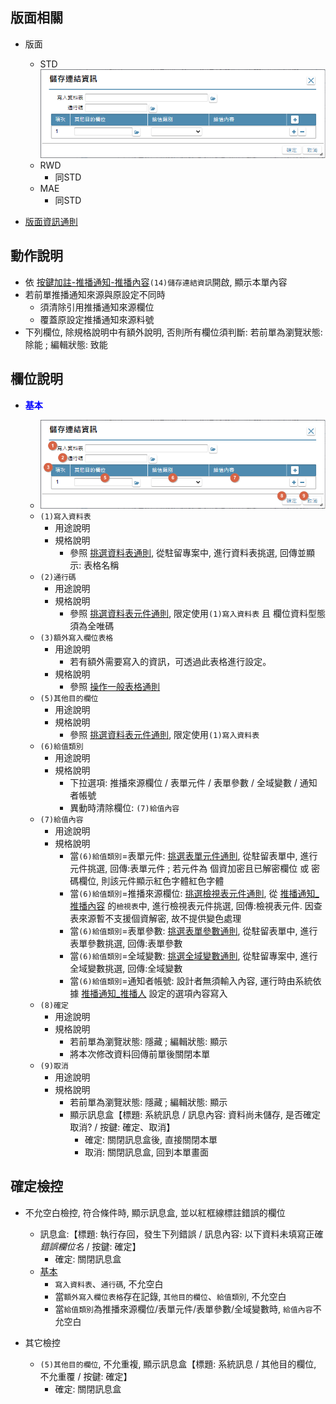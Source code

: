 ## <div id="layout">版面相關</div>
* 版面
    * STD</br>
        ![pic][image_savelink]
    * RWD
        * 同STD
    * MAE</br>
        * 同STD

* [版面資訊通則][link_ruleother1]

## <div id="form-action">動作說明</div>
* 依 [按鍵加註-推播通知-推播內容][link_MAENotice_fieldbreak3]`(14)儲存連結資訊`開啟, 顯示本單內容
* 若前單推播通知來源與原設定不同時
    * 須清除引用推播通知來源欄位
    * 覆蓋原設定推播通知來源料號
* 下列欄位, 除規格說明中有額外說明, 否則所有欄位須判斷: 若前單為瀏覽狀態: 除能 ; 編輯狀態: 致能

## <div id="object-desc">欄位說明</div>
* <p id="fieldbreak1" style="color:blue;font-weight:bold">基本</p>

    * ![pic][image_savelink_block1]
    * `(1)寫入資料表`
        * 用途說明
        * 規格說明
            * 參照 [挑選資料表通則][link_ruledialog3], 從駐留專案中, 進行資料表挑選,  回傳並顯示: 表格名稱
    * `(2)通行碼`
        * 用途說明
        * 規格說明
            * 參照 [挑選資料表元件通則][link_ruledialog5], 限定使用`(1)寫入資料表` 且 欄位資料型態須為全唯碼
    * `(3)額外寫入欄位表格`
        * 用途說明
            * 若有額外需要寫入的資訊，可透過此表格進行設定。
        * 規格說明
            * 參照 [操作一般表格通則][link_rulebutton3]
    * `(5)其他目的欄位`
        * 用途說明
        * 規格說明
            * 參照 [挑選資料表元件通則][link_ruledialog5], 限定使用`(1)寫入資料表`
    * `(6)給值類別`
        * 用途說明
        * 規格說明
            * 下拉選項: 推播來源欄位 / 表單元件 / 表單參數 / 全域變數 / 通知者帳號
            * 異動時清除欄位: `(7)給值內容`
    * `(7)給值內容`
        * 用途說明
        * 規格說明
            * 當`(6)給值類別`=表單元件: [挑選表單元件通則][link_ruledialog7], 從駐留表單中, 進行元件挑選, 回傳:表單元件 ; 若元件為 個資加密且已解密欄位 或 密碼欄位, 則該元件顯示紅色字體紅色字體
            * 當`(6)給值類別`=推播來源欄位: [挑選檢視表元件通則][link_ruledialog8], 從 [推播通知_推播內容][link_conentviewno] 的`檢視表`中, 進行檢視表元件挑選, 回傳:檢視表元件. 因查表來源暫不支援個資解密, 故不提供變色處理
            * 當`(6)給值類別`=表單參數: [挑選表單參數通則][link_ruledialog8], 從駐留表單中, 進行表單參數挑選, 回傳:表單參數
            * 當`(6)給值類別`=全域變數: [挑選全域變數通則][link_ruledialog9], 從駐留專案中, 進行全域變數挑選, 回傳:全域變數
            * 當`(6)給值類別`=通知者帳號: 設計者無須輸入內容, 運行時由系統依據 [推播通知_推播人][link_MAENotice_fieldbreak1] 設定的選項內容寫入
    * `(8)確定`
        * 用途說明
        * 規格說明
            * 若前單為瀏覽狀態: 隱藏 ; 編輯狀態: 顯示
            * 將本次修改資料回傳前單後關閉本單
    * `(9)取消`
        * 用途說明
        * 規格說明
            * 若前單為瀏覽狀態: 隱藏 ; 編輯狀態: 顯示
            * 顯示訊息盒【標題: 系統訊息 / 訊息內容: 資料尚未儲存, 是否確定取消? / 按鍵: 確定、取消】
                * 確定: 關閉訊息盒後, 直接關閉本單
                * 取消: 關閉訊息盒, 回到本單畫面

## <div id="save-action">確定檢控</div>
* 不允空白檢控, 符合條件時, 顯示訊息盒, 並以紅框線標註錯誤的欄位
    * 訊息盒:【標題: 執行存回，發生下列錯誤 / 訊息內容: 以下資料未填寫正確 </n> *錯誤欄位名* / 按鍵: 確定】
        * 確定: 關閉訊息盒 
    * [基本][link_fieldbreak1]
        * `寫入資料表`、`通行碼`, 不允空白
        * 當`額外寫入欄位表格`存在記錄, `其他目的欄位`、`給值類別`, 不允空白
        * 當`給值類別`為推播來源欄位/表單元件/表單參數/全域變數時, `給值內容`不允空白

* 其它檢控    
    * `(5)其他目的欄位`, 不允重複, 顯示訊息盒【標題: 系統訊息 / 其他目的欄位, 不允重覆 / 按鍵: 確定】
        * 確定: 關閉訊息盒



<!-- 圖片 -->
[image_savelink]:attachment/MAENotice-SaveLinkInfo.png      
[image_savelink_block1]:attachment/MAENotice-SaveLinkInfo-Block1.png 


<!-- 超連結 -->
[link_fieldbreak1]:#fieldbreak1 "欄位說明/基本區塊"
[link_MAENotice_fieldbreak1]:BAMAENotice.md#fieldbreak1 "按鍵加註-推播通知/推播人"
[link_MAENotice_fieldbreak3]:BAMAENotice.md#fieldbreak3 "按鍵加註-推播通知/推播內容"
[link_conentviewno]:BAMAENotice.md#conentviewno "按鍵加註-推播通知/推播內容/檢視表"

[link_ruleother1]:/8.10.0/IDE/Specification/RulesOther/README#ruleother1 "共用通則_其它/版面資訊通則"
[link_rulebutton3]:/8.10.0/IDE/Specification/RulesButton/README#rulebutton3 "共用通則_按鍵/操作表格記錄通則"

[link_ruledialog7]:/8.10.0/IDE/Specification/RulesDialog/README#ruledialog7 "共用通則_開啟單據/挑選表單元件通則"
[link_ruledialog8]:/8.10.0/IDE/Specification/RulesDialog/README#ruledialog8 "共用通則_開啟單據/挑選檢視表元件通則"
[link_ruledialog9]:/8.10.0/IDE/Specification/RulesDialog/README#ruledialog9 "共用通則_開啟單據/挑選表單參數通則"
[link_ruledialog10]:/8.10.0/IDE/Specification/RulesDialog/README#ruledialog10 "共用通則_開啟單據/挑選全域變數通則"
[link_ruledialog3]:/8.10.0/IDE/Specification/RulesDialog/README#ruledialog3 "共用通則_開啟單據/挑選資料表通則"
[link_ruledialog5]:/8.10.0/IDE/Specification/RulesDialog/README#ruledialog5 "共用通則_開啟單據/挑選資料表元件通則"